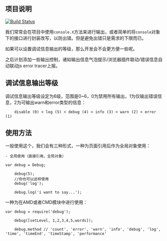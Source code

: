 ## 项目说明

[![Build Status](https://travis-ci.org/soulteary/debug.js.svg?branch=master)](https://travis-ci.org/soulteary/debug.js)

我们常常会在项目中使用```console.X```方法来进行输出，或者简单的将```console```对象下的接口进行封装改写，以防出错。但是避免出错只是需求的下限而已。

如果可以设置调试信息输出的等级，那么开发会不会更方便一些呢。

之后计划添加一些输出控制，诸如输出信息气泡提示/浏览器插件联动/错误信息自动联动js error tracer上报。

## 调试信息输出等级

调试信息输出等级设定为6级，范围是0~6，0为禁用所有输出，1为仅输出错误信息，2为可输出warn和error类型的信息：

```
    disable (0) < log (5) < debug (4) < info (3) < warn (2) < error (1)
```

## 使用方法

一般使用这个，我们会有三种形式，一种为页面引用后作为全局对象使用：

    - 全局使用（直接引用，全局对象）

```
var debug = Debug;

    debug(5);
    //你也可以这样使用
    debug('log');

    debug.log('i want to say...');
```


一种为在AMD或者CMD模块中进行使用：

```
var debug = require('debug');

    debug([setLevel, 1,2,3,4,5,words]);

    debug.method // 'count', 'error', 'warn', 'info', 'debug', 'log', 'time', 'timeEnd', 'timeStamp', 'performance'

```
